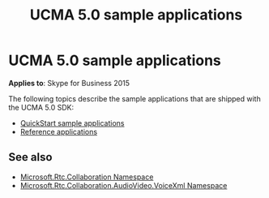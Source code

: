﻿---
title: UCMA 5.0 sample applications
description: Provides various topics that describe the sample applications that are shipped with the UCMA 5.0 SDK.
TOCTitle: UCMA 5.0 sample applications
ms:assetid: be5bd554-f066-488b-a37b-9162b3e0e178
ms:mtpsurl: https://msdn.microsoft.com/library/Dn466128(v=office.16)
ms:contentKeyID: 65240069
ms.date: 07/27/2015
mtps_version: v=office.16
---

# UCMA 5.0 sample applications


**Applies to**: Skype for Business 2015

The following topics describe the sample applications that are shipped with the UCMA 5.0 SDK:

- [QuickStart sample applications](quickstart-sample-applications.md)
- [Reference applications](reference-applications.md)

## See also

- [Microsoft.Rtc.Collaboration Namespace](/dotnet/api/microsoft.rtc.collaboration?view=ucma-api)
- [Microsoft.Rtc.Collaboration.AudioVideo.VoiceXml Namespace](/dotnet/api/Microsoft.Rtc.Collaboration.AudioVideo.VoiceXml&preserve-view=true)